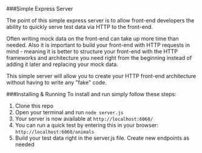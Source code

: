 ###Simple Express Server

The point of this simple express server is to allow front-end developers the ability to quickly serve test data via HTTP to the front-end.

Often writing mock data on the front-end can take up more time than needed. Also it is important to build your front-end with HTTP requests in mind - meaning it is better to structure your front-end with the HTTP frameworks and architecture you need right from the beginning instead of adding it later and replacing your mock data.

This simple server will allow you to create your HTTP front-end architecture without having to write any "fake" code.

###Installing & Running
To install and run simply follow these steps:

1)  Clone this repo
2)  Open your terminal and run `node server.js`
3)  Your server is now available at `http://localhost:6060/`
4)  You can run a quick test by entering this in your browser: `http://localhost:6060/animals`
5)  Build your test data right in the server.js file. Create new endpoints as needed
